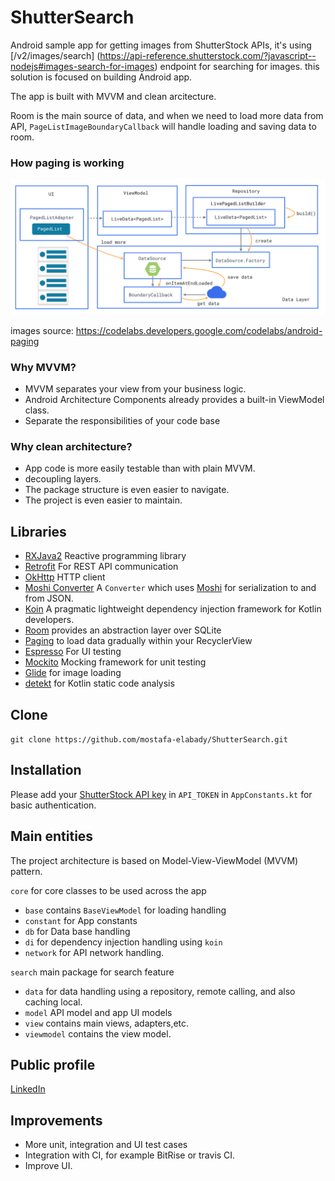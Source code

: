 # ShutterSearch
Android sample app for getting images from ShutterStock APIs, it's using [/v2/images/search] (https://api-reference.shutterstock.com/?javascript--nodejs#images-search-for-images) endpoint for searching for images.
this solution is focused on building Android app.

The app is built with MVVM and clean arcitecture.


Room is the main source of data, and when we need to load more data from API, ```PageListImageBoundaryCallback``` will handle loading and saving data to room.

 ### How paging is working ###
![alt text](https://github.com/mostafa-elabady/ShutterSearch/blob/master/images/paging.png?raw=true)


images source: https://codelabs.developers.google.com/codelabs/android-paging



### Why MVVM? ###

- MVVM separates your view from your business logic.
- Android Architecture Components already provides a built-in ViewModel class.
- Separate the responsibilities of your code base


### Why clean architecture? ###

- App code is more easily testable than with plain MVVM.
- decoupling layers.
- The package structure is even easier to navigate.
- The project is even easier to maintain.

## Libraries ##
- [RXJava2](https://github.com/ReactiveX/RxJava) Reactive programming library 
- [Retrofit](https://square.github.io/retrofit) For REST API communication
- [OkHttp](https://square.github.io/okhttp) HTTP client
- [Moshi Converter](https://github.com/square/retrofit/tree/master/retrofit-converters/moshi) A `Converter` which uses [Moshi](https://github.com/square/moshi) for serialization to and from JSON.
- [Koin](https://github.com/InsertKoinIO/koin) A pragmatic lightweight dependency injection framework for Kotlin developers.
- [Room](https://developer.android.com/jetpack/androidx/releases/room)  provides an abstraction layer over SQLite
- [Paging](https://developer.android.com/topic/libraries/architecture/paging.html) to load data gradually within your  RecyclerView
- [Espresso](https://developer.android.com/training/testing/espresso) For UI testing
- [Mockito](https://site.mockito.org/) Mocking framework for unit testing
- [Glide](https://github.com/bumptech/glide) for image loading
- [detekt](https://github.com/arturbosch/detekt) for Kotlin static code analysis

## Clone ##
```git clone https://github.com/mostafa-elabady/ShutterSearch.git```

## Installation ##

Please add your [ShutterStock API key](https://developers.shutterstock.com) in ```API_TOKEN``` in ```AppConstants.kt``` for basic authentication.

## Main entities ##

The project architecture is based on Model-View-ViewModel (MVVM) pattern.

`core` for core classes to be used across the app
- `base` contains ```BaseViewModel``` for loading handling
- `constant` for App constants
- `db` for Data base handling
- `di` for dependency injection handling using `koin`
- `network` for API network handling.

`search` main package for search feature
- `data` for data handling using a repository, remote calling, and also caching local.
- `model` API model and app UI models
- `view` contains main views, adapters,etc.
- `viewmodel` contains the view model.


## Public profile ##
[LinkedIn](https://www.linkedin.com/in/mostafaelabady)



## Improvements ##

- More unit, integration and UI test cases
- Integration with CI, for example BitRise or travis CI.
- Improve UI.



